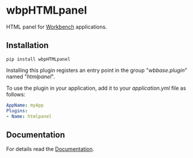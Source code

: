 # wbpHTMLpanel

HTML panel for [Workbench](https://pypi.org/project/wbBase/) applications.

## Installation

```shell
pip install wbpHTMLpanel
```

Installing this plugin registers an entry point 
in the group "*wbbase.plugin*" named "*htmlpanel*".

To use the plugin in your application, 
add it to your *application.yml* file as follows:
```yaml
AppName: myApp
Plugins:
- Name: htmlpanel
```

## Documentation

For details read the [Documentation](https://workbench2.gitlab.io/workbench-plugins/wbphtmlpanel).
